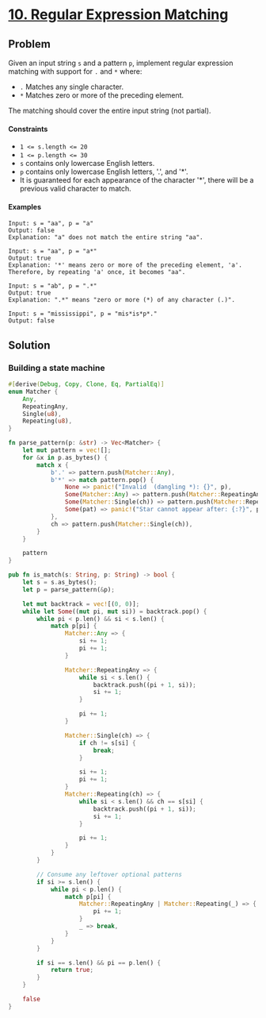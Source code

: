 # [10. Regular Expression Matching](https://leetcode.com/problems/regular-expression-matching/)

## Problem

Given an input string `s` and a pattern `p`, implement regular expression
matching with support for `.` and `*` where:

* `.` Matches any single character.
* `*` Matches zero or more of the preceding element.

The matching should cover the entire input string (not partial).

#### Constraints

* `1 <= s.length <= 20`
* `1 <= p.length <= 30`
* `s` contains only lowercase English letters.
* `p` contains only lowercase English letters, '.', and '*'.
* It is guaranteed for each appearance of the character '*', there will be a
  previous valid character to match.

#### Examples

```text
Input: s = "aa", p = "a"
Output: false
Explanation: "a" does not match the entire string "aa".
```

```text
Input: s = "aa", p = "a*"
Output: true
Explanation: '*' means zero or more of the preceding element, 'a'. Therefore, by repeating 'a' once, it becomes "aa".
```

```text
Input: s = "ab", p = ".*"
Output: true
Explanation: ".*" means "zero or more (*) of any character (.)".
```

```text
Input: s = "mississippi", p = "mis*is*p*."
Output: false
```

## Solution

### Building a state machine

```rust
#[derive(Debug, Copy, Clone, Eq, PartialEq)]
enum Matcher {
    Any,
    RepeatingAny,
    Single(u8),
    Repeating(u8),
}

fn parse_pattern(p: &str) -> Vec<Matcher> {
    let mut pattern = vec![];
    for &x in p.as_bytes() {
        match x {
            b'.' => pattern.push(Matcher::Any),
            b'*' => match pattern.pop() {
                None => panic!("Invalid  (dangling *): {}", p),
                Some(Matcher::Any) => pattern.push(Matcher::RepeatingAny),
                Some(Matcher::Single(ch)) => pattern.push(Matcher::Repeating(ch)),
                Some(pat) => panic!("Star cannot appear after: {:?}", pat),
            },
            ch => pattern.push(Matcher::Single(ch)),
        }
    }

    pattern
}

pub fn is_match(s: String, p: String) -> bool {
    let s = s.as_bytes();
    let p = parse_pattern(&p);

    let mut backtrack = vec![(0, 0)];
    while let Some((mut pi, mut si)) = backtrack.pop() {
        while pi < p.len() && si < s.len() {
            match p[pi] {
                Matcher::Any => {
                    si += 1;
                    pi += 1;
                }

                Matcher::RepeatingAny => {
                    while si < s.len() {
                        backtrack.push((pi + 1, si));
                        si += 1;
                    }

                    pi += 1;
                }

                Matcher::Single(ch) => {
                    if ch != s[si] {
                        break;
                    }

                    si += 1;
                    pi += 1;
                }
                Matcher::Repeating(ch) => {
                    while si < s.len() && ch == s[si] {
                        backtrack.push((pi + 1, si));
                        si += 1;
                    }

                    pi += 1;
                }
            }
        }

        // Consume any leftover optional patterns
        if si >= s.len() {
            while pi < p.len() {
                match p[pi] {
                    Matcher::RepeatingAny | Matcher::Repeating(_) => {
                        pi += 1;
                    }
                    _ => break,
                }
            }
        }

        if si == s.len() && pi == p.len() {
            return true;
        }
    }

    false
}
```